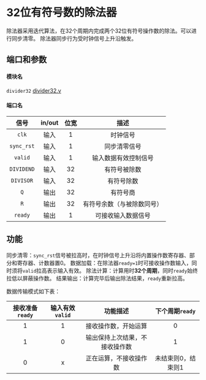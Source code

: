 # 32位有符号数的除法器

除法器采用迭代算法，在32个周期内完成两个32位有符号操作数的除法。可以进行同步清零。
除法器同步行为受时钟信号上升沿触发。

## 端口和参数

#### 模块名

`divider32` [divider32.v](divider32.v)

#### 端口名

|信号|in/out|位宽|描述|
|:-:|:-:|:-:|:-:|
|`clk`|输入|1|时钟信号|
|`sync_rst`|输入|1|同步清零信号|
|`valid`|输入|1|输入数据有效控制信号|
|`DIVIDEND`|输入|32|有符号被除数|
|`DIVISOR`|输入|32|有符号除数|
|`Q`|输出|32|有符号商|
|`R`|输出|32|有符号余数（与被除数同号）|
|`ready`|输出|1|可接收输入数据信号|

## 功能

同步清零：`sync_rst`信号被拉高时，在时钟信号上升沿将内置操作数寄存器、部分和寄存器、计数器置0。
数据加载：在除法器`ready=1`时可接收操作数输入，同时须将`valid`拉高表示输入有效。
除法计算：计算用时**32个周期**，同时`ready`始终拉低以屏蔽操作数。
结果输出：计算完毕后输出除法结果，`ready`重新拉高。

数据传输模式如下表：

|接收准备`ready`|输入有效`valid`|功能描述|下个周期`ready`|
|:-:|:-:|:-:|:-:|
|1|1|接收操作数，开始运算|0|
|1|0|输出保持上次结果，不接收操作数|1|
|0|x|正在运算，不接收操作数|未结束则0，结束则1|